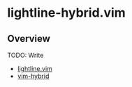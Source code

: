 lightline-hybrid.vim
====================


Overview
--------
TODO: Write

- [lightline.vim](https://github.com/itchyny/lightline.vim)
- [vim-hybrid](https://github.com/w0ng/vim-hybrid)

